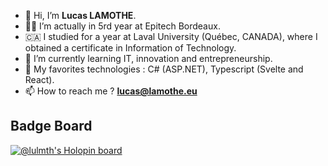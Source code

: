 - 👋 Hi, I’m **Lucas LAMOTHE**.
- 👨‍💻 I’m actually in 5rd year at Epitech Bordeaux.
- 🇨🇦 I studied for a year at Laval University (Québec, CANADA), where I obtained a certificate in Information of Technology.
- 🌱 I’m currently learning IT, innovation and entrepreneurship.
- 💞️ My favorites technologies : C# (ASP.NET), Typescript (Svelte and React).
- 📫 How to reach me ? **lucas@lamothe.eu**

## Badge Board

[![@lulmth's Holopin board](https://holopin.me/lulmth)](https://holopin.io/@lulmth)
